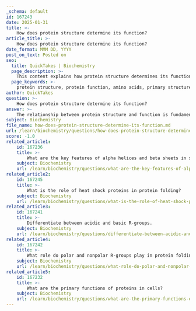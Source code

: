 ```yaml
---
_schema: default
id: 167243
date: 2025-01-31
title: >-
    How does protein structure determine its function?
article_title: >-
    How does protein structure determine its function?
date_format: MMM DD, YYYY
post_on_text: Posted on
seo:
  title: QuickTakes | Biochemistry
  page_description: >-
    This content explains how protein structure determines its function, detailing the levels of protein structure, the structure-function relationship in enzymes and transport proteins, the impact of denaturation, and the role of molecular chaperones.
  page_keywords: >-
    protein structure, protein function, amino acids, primary structure, secondary structure, tertiary structure, quaternary structure, enzyme activity, transport proteins, denaturation, molecular chaperones, protein folding, biochemistry, biological systems
author: QuickTakes
question: >-
    How does protein structure determine its function?
answer: >-
    The relationship between protein structure and function is fundamental to understanding how proteins operate within biological systems. The specific arrangement of amino acids in a protein determines its three-dimensional shape, which in turn dictates how the protein interacts with other molecules. Here’s a detailed explanation of how protein structure influences its function:\n\n### 1. Levels of Protein Structure\nProteins are organized into four distinct levels of structure, each contributing to their overall shape and function:\n\n- **Primary Structure**: This is the linear sequence of amino acids linked by peptide bonds. The unique sequence is determined by the genetic code and is crucial because even a single change can significantly alter the protein's properties and functions.\n\n- **Secondary Structure**: This level involves local folding of the polypeptide chain into structures such as alpha-helices and beta-pleated sheets, stabilized by hydrogen bonds. These structures provide the protein with a certain degree of stability and shape.\n\n- **Tertiary Structure**: The overall three-dimensional shape of a polypeptide is formed at this level, determined by interactions between the R-groups of the amino acids. These interactions can include hydrogen bonds, ionic bonds, hydrophobic interactions, and disulfide bridges. The tertiary structure is critical for the protein's functionality, as it creates specific sites for interaction with other molecules.\n\n- **Quaternary Structure**: Some proteins consist of multiple polypeptide chains, and their quaternary structure refers to the arrangement of these chains into a functional protein complex. The interactions stabilizing quaternary structures are similar to those in tertiary structures, emphasizing the importance of amino acid interactions.\n\n### 2. Structure-Function Relationship\nThe specific shape and chemical properties of a protein are directly linked to its function. For example:\n\n- **Enzymes**: These proteins have active sites that are precisely shaped to fit specific substrates. This specificity allows enzymes to catalyze biochemical reactions efficiently. If the structure of the enzyme is altered (e.g., through mutations or denaturation), the active site may no longer fit the substrate, leading to a loss of catalytic activity.\n\n- **Transport Proteins**: Proteins like hemoglobin have a structure that allows them to bind oxygen effectively. A change in the amino acid sequence can lead to structural changes that impair oxygen transport, as seen in sickle cell anemia, where a single amino acid substitution in hemoglobin alters its ability to carry oxygen.\n\n### 3. Impact of Denaturation\nDenaturation is the process by which proteins lose their native structure due to external stressors such as changes in temperature or pH. This loss of structure can lead to a complete loss of function, as the protein can no longer interact with its substrates or perform its biological role.\n\n### 4. Role of Molecular Chaperones\nMolecular chaperones are proteins that assist in the proper folding of other proteins. They help ensure that proteins achieve their correct tertiary and quaternary structures, which is essential for their functionality. Misfolded proteins can lead to diseases, highlighting the importance of proper protein folding.\n\nIn summary, the structure of a protein is intricately linked to its function. The specific sequence of amino acids determines how the protein folds and interacts with other molecules, making the understanding of protein structure essential for insights into biological processes and potential therapeutic interventions.
subject: Biochemistry
file_name: how-does-protein-structure-determine-its-function.md
url: /learn/biochemistry/questions/how-does-protein-structure-determine-its-function
score: -1.0
related_article1:
    id: 167236
    title: >-
        What are the key features of alpha helices and beta sheets in secondary protein structure?
    subject: Biochemistry
    url: /learn/biochemistry/questions/what-are-the-key-features-of-alpha-helices-and-beta-sheets-in-secondary-protein-structure
related_article2:
    id: 167245
    title: >-
        What is the role of heat shock proteins in protein folding?
    subject: Biochemistry
    url: /learn/biochemistry/questions/what-is-the-role-of-heat-shock-proteins-in-protein-folding
related_article3:
    id: 167241
    title: >-
        Differentiate between acidic and basic R-groups.
    subject: Biochemistry
    url: /learn/biochemistry/questions/differentiate-between-acidic-and-basic-rgroups
related_article4:
    id: 167242
    title: >-
        What role do polar and nonpolar R-groups play in protein folding?
    subject: Biochemistry
    url: /learn/biochemistry/questions/what-role-do-polar-and-nonpolar-rgroups-play-in-protein-folding
related_article5:
    id: 167232
    title: >-
        What are the primary functions of proteins in cells?
    subject: Biochemistry
    url: /learn/biochemistry/questions/what-are-the-primary-functions-of-proteins-in-cells
---
```


&nbsp;